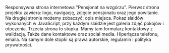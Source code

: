 Responsywna strona internetowa "Pensjonat na wzgórzu". Pierwsz strona projektu zawiera: logo, navigację, zdjęcie pensjonatu oraz jego powitanie. Na drugiej stronie możemy zobaczyć: opis miejsca. 
Pokaz slaidów wykonanych w JavaScript, przy każdym slaidzie jest galeria zdjęć pokojów i otoczenia.
Trzecia strona to stopka. Mamy tam formularz kontaktowy z walidacją. Także dane kontaktowe oraz social media.
Hiperłącze telefonu, emaila. Na samym dole stopki są prawa autorskie, regulamin i polityka prywatności.
